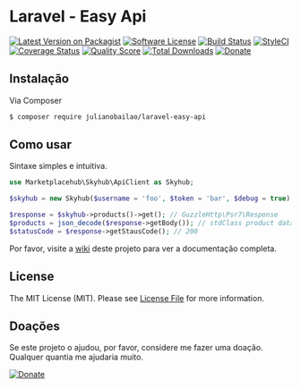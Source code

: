 # Laravel - Easy Api

[![Latest Version on Packagist][ico-version]][link-packagist]
[![Software License][ico-license]](LICENSE.md)
[![Build Status][ico-travis]][link-travis]
[![StyleCI][ico-styleci]][link-styleci]
[![Coverage Status][ico-scrutinizer]][link-scrutinizer]
[![Quality Score][ico-code-quality]][link-code-quality]
[![Total Downloads][ico-downloads]][link-downloads]
[![Donate][ico-donate]][link-donate]

[ico-version]: https://img.shields.io/packagist/v/julianobailao/laravel-easy-api.svg?style=flat-square
[ico-license]: https://img.shields.io/badge/license-MIT-brightgreen.svg?style=flat-square
[ico-travis]: https://img.shields.io/travis/julianobailao/laravel-easy-api/master.svg?style=flat-square
[ico-scrutinizer]:https://img.shields.io/scrutinizer/coverage/g/julianobailao/laravel-easy-api.svg?style=flat-square
[ico-code-quality]:https://img.shields.io/scrutinizer/g/julianobailao/laravel-easy-api.svg?style=flat-square
[ico-downloads]: https://img.shields.io/packagist/dt/julianobailao/laravel-easy-api.svg?style=flat-square
[ico-styleci]: https://styleci.io/repos/79355495/shield
[ico-donate]:https://img.shields.io/badge/Donate-PayPal-brightgreen.svg?style=flat-square

[link-packagist]: https://packagist.org/packages/julianobailao/laravel-easy-api
[link-travis]: https://travis-ci.org/julianobailao/laravel-easy-api
[link-scrutinizer]: https://scrutinizer-ci.com/g/julianobailao/laravel-easy-api/?branch=master
[link-code-quality]: https://scrutinizer-ci.com/g/julianobailao/laravel-easy-api/?branch=master
[link-downloads]: https://packagist.org/packages/julianobailao/laravel-easy-api
[link-styleci]: https://styleci.io/repos/79355495
[link-donate]: https://www.paypal.com/cgi-bin/webscr?cmd=_s-xclick&hosted_button_id=LDRJCTGY2YXYJ

## Instalação

Via Composer

```bash
$ composer require julianobailao/laravel-easy-api
```

## Como usar

Sintaxe simples e intuitiva.

``` php
use Marketplacehub\Skyhub\ApiClient as Skyhub;

$skyhub = new Skyhub($username = 'foo', $token = 'bar', $debug = true);

$response = $skyhub->products()->get(); // GuzzleHttp\Psr7\Response
$products = json_decode($response->getBody()); // stdClass product data
$statusCode = $response->getStausCode(); // 200
```

Por favor, visite a [wiki](https://github.com/julianobailao/laravel-easy-api/wiki) deste projeto para ver a documentação completa.

## License

The MIT License (MIT). Please see [License File](LICENSE.md) for more information.

## Doações
Se este projeto o ajudou, por favor, considere me fazer uma doação. Qualquer quantia me ajudaria muito.

[![Donate][ico-donate]][link-donate]

